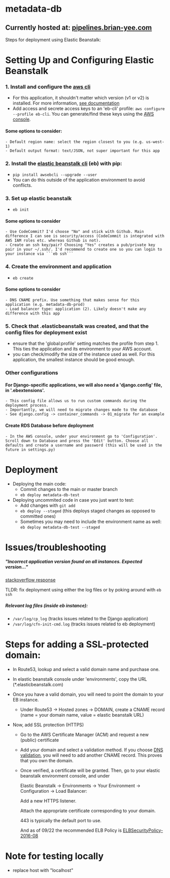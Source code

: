 # metadata-db

## Currently hosted at: [pipelines.brian-yee.com](https://pipelines.brian-yee.com)

Steps for deployment using Elastic Beanstalk:

# Setting Up and Configuring Elastic Beanstalk
### 1. Install and configure the [aws cli](https://docs.aws.amazon.com/cli/latest/userguide/getting-started-install.html)
- For this application, it shouldn't matter which version (v1 or v2) is installed. For more information, [see documentation](https://docs.aws.amazon.com/cli/latest/userguide/cliv2-migration-changes.html)
- Add access and secrete access keys to an 'eb-cli' profile: ```aws configure --profile eb-cli```. You can generate/find these keys using the [AWS console](https://console.aws.amazon.com/iam/home?region=us-west-1#security_credential).
#### Some options to consider: 
    - Default region name: select the region closest to you (e.g. us-west-1)
    - Default output format: text/JSON, not super important for this app
### 2. Install the [elastic beanstalk cli](https://docs.aws.amazon.com/elasticbeanstalk/latest/dg/eb-cli3-install-advanced.html) (eb) with pip: 
- ```pip install awsebcli --upgrade --user```
- You can do this outside of the application environment to avoid conflicts.
### 3. Set up elastic beanstalk
- ```eb init```
#### Some options to consider
    - Use CodeCommit? I'd choose "No" and stick with Github. Main difference I can see is security/access (CodeCommit is integrated with AWS IAM roles etc. whereas Github is not). 
    - Create an ssh key/pair? Choosing "Yes" creates a pub/private key pair in your ~/.ssh/. I'd recommend to create one so you can login to your instance via ```eb ssh```
### 4. Create the environment and application
- ```eb create```
#### Some options to consider
    - DNS CNAME prefix. Use something that makes sense for this application (e.g. metadata-db-prod)
    - Load balancer type: application (2). Likely doesn't make any difference with this app
### 5. Check that .elasticbeanstalk was created, and that the config files for deployment exist
- ensure that the 'global:profile' setting matches the profile from step 1. This ties the application and its environment to your AWS account.
- you can check/modify the size of the instance used as well. For this application, the smallest instance should be good enough.

### Other configurations
#### For Django-specific applications, we will also need a 'django.config' file, in '.ebextensions'. 
    - This config file allows us to run custom commands during the deployment process. 
    - Importantly, we will need to migrate changes made to the database
    - See django.config -> container_commands -> 01_migrate for an example

#### Create RDS Database before deployment
    - In the AWS console, under your environment go to 'Configuration'. Scroll down to Database and press the 'Edit' button. Choose all defaults and create a username and password (this will be used in the future in settings.py)
    
# Deployment
- Deploying the main code:
    - Commit changes to the main or master branch
    - ```eb deploy metadata-db-test```
- Deploying uncommited code in case you just want to test:
    - Add changes with ```git add```
    - ```eb deploy --staged``` (this deploys staged changes as opposed to committed ones)
    - Sometimes you may need to include the environment name as well: ```eb deploy metadata-db-test --staged```
# Issues/troubleshooting
##### "Incorrect application version found on all instances. Expected version..." 
[stackoverflow response](https://stackoverflow.com/questions/37104699/aws-eb-error-incorrect-application-version-found-on-all-instances)

TLDR: fix deployment using either the log files or by poking around with ```eb ssh```
##### Relevant log files (inside eb instance):
- ```/var/log/cp_log``` (tracks issues related to the Django application)
- ```/var/log/cfn-init-cmd.log``` (tracks issues related to eb deployment)

# Steps for adding a SSL-protected domain:

- In Route53, lookup and select a valid domain name and purchase one.
- In elastic beanstalk console under 'environments', copy the URL (*.elasticbeanstalk.com)

- Once you have a valid domain, you will need to point the domain to your EB instance. 
    - Under Route53 -> Hosted zones -> DOMAIN, create a CNAME record (name = your domain name, value = elastic beanstalk URL)

- Now, add SSL protection (HTTPS)
    - Go to the AWS Certificate Manager (ACM) and request a new (public) certificate
    - Add your domain and select a validation method. If you choose [DNS validation](https://docs.aws.amazon.com/acm/latest/userguide/dns-validation.html), you will need to add another CNAME record. This proves that you own the domain.
    - Once verified, a certificate will be granted. Then, go to your elastic beanstalk environment console, and under
    
        Elastic Beanstalk -> Environments -> Your Environment -> Configuration -> Load Balancer:
        
        Add a new HTTPS listener. 
        
        Attach the appropriate certificate corresponding to your domain. 
        
        443 is typically the default port to use.
        
        And as of 09/22 the recommended ELB Policy 
        is [ELBSecurityPolicy-2016-08](https://docs.aws.amazon.com/elasticloadbalancing/latest/classic/elb-security-policy-table.html)

# Note for testing locally
- replace host with "localhost"
